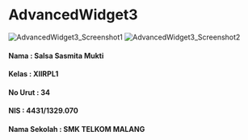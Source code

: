 # AdvancedWidget3

![AdvancedWidget3_Screenshot1](https://salsasasmita.files.wordpress.com/2016/09/advancedwidget3_ss1.png)
![AdvancedWidget3_Screenshot2](https://salsasasmita.files.wordpress.com/2016/09/advancedwidget3_ss2.png)

#### Nama : Salsa Sasmita Mukti
#### Kelas : XIIRPL1
#### No Urut : 34
#### NIS : 4431/1329.070
#### Nama Sekolah : SMK TELKOM MALANG
